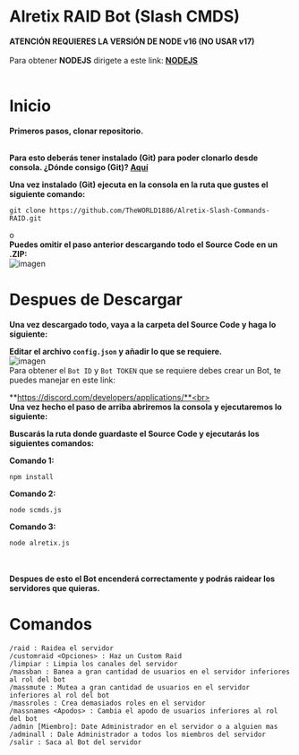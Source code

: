 # Alretix RAID Bot (Slash CMDS)


**ATENCIÓN REQUIERES LA VERSIÓN DE NODE v16 (NO USAR v17)**<br><br>
Para obtener **NODEJS** dirigete a este link: **[NODEJS](https://nodejs.org/es/download/)**<br><br>

# Inicio

**Primeros pasos, clonar repositorio.**<br><br>

**Para esto deberás tener instalado (Git) para poder clonarlo desde consola. ¿Dónde consigo (Git)?
[Aquí](https://git-scm.com/)**

**Una vez instalado (Git) ejecuta en la consola en la ruta que gustes el siguiente comando:**

```
git clone https://github.com/TheWORLD1886/Alretix-Slash-Commands-RAID.git
```
o<br>
**Puedes omitir el paso anterior descargando todo el Source Code en un .ZIP:**<br>
![imagen](https://cdn.discordapp.com/attachments/939943160166121572/953884600764096522/unknown.png)
# Despues de Descargar

**Una vez descargado todo, vaya a la carpeta del Source Code y haga lo siguiente:**<br>

**Editar el archivo `config.json` y añadir lo que se requiere.**<br>
![imagen](https://cdn.discordapp.com/attachments/939943160166121572/953883550623629312/unknown.png)<br>
Para obtener el `Bot ID` y `Bot TOKEN` que se requiere debes crear un Bot, te puedes manejar en este link:

**https://discord.com/developers/applications/**<br><br>
**Una vez hecho el paso de arriba abriremos la consola y ejecutaremos lo siguiente:**
<br>


**Buscarás la ruta donde guardaste el Source Code y ejecutarás los siguientes comandos:**

**Comando 1:**
```
npm install
```
**Comando 2:**
```
node scmds.js
```
**Comando 3:**
```
node alretix.js
```
<br><br>
**Despues de esto el Bot encenderá correctamente y podrás raidear los servidores que quieras.**<br>
# Comandos

`/raid : Raidea el servidor`<br>
`/customraid <Opciones> : Haz un Custom Raid`<br>
`/limpiar : Limpia los canales del servidor`<br>
`/massban : Banea a gran cantidad de usuarios en el servidor inferiores al rol del bot`<br>
`/massmute : Mutea a gran cantidad de usuarios en el servidor inferiores al rol del bot`<br>
`/massroles : Crea demasiados roles en el servidor`<br>
`/massnames <Apodos> : Cambia el apodo de usuarios inferiores al rol del bot`<br>
`/admin [Miembro]: Date Administrador en el servidor o a alguien mas`<br>
`/adminall : Dale Administrador a todos los miembros del servidor`<br>
`/salir : Saca al Bot del servidor`<br>
